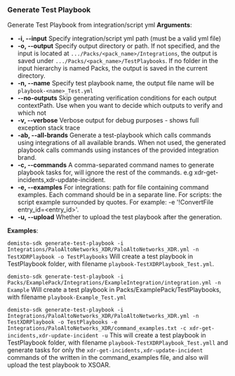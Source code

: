 ### Generate Test Playbook

Generate Test Playbook from integration/script yml
**Arguments**:
* **-i, --input**
   Specify integration/script yml path (must be a valid yml file)
* **-o, --output**
   Specify output directory or path. If not specified, and the input is located at `.../Packs/<pack_name>/Integrations`, the output is saved under `.../Packs/<pack_name>/TestPlaybooks`. If no folder in the input hierarchy is named Packs, the output is saved in the current directory.
* **-n, --name**
   Specify test playbook name, the output file name will be `playbook-<name>_Test.yml`
* **--no-outputs**
   Skip generating verification conditions for each output contextPath. Use when you want to decide which outputs to verify and which not
* **-v, --verbose**
   Verbose output for debug purposes - shows full exception stack trace
* **-ab, --all-brands**
   Generate a test-playbook which calls commands using integrations of all available brands.
   When not used, the generated playbook calls commands using instances of the provided integration brand.
* **-c, --commands**
   A comma-separated command names to generate playbook tasks for, will ignore the rest of the commands. e.g xdr-get-incidents,xdr-update-incident.
* **-e, --examples**
   For integrations: path for file containing command examples. Each command should be in a separate line.
   For scripts: the script example surrounded by quotes. For example: -e '!ConvertFile entry_id=<entry_id>'.
* **-u, --upload**
   Whether to upload the test playbook after the generation.

**Examples**:

`demisto-sdk generate-test-playbook -i Integrations/PaloAltoNetworks_XDR/PaloAltoNetworks_XDR.yml -n TestXDRPlaybook -o TestPlaybooks`
Will create a test playbook in TestPlaybook folder, with filename `playbook-TestXDRPlaybook_Test.yml`.

`demisto-sdk generate-test-playbook -i Packs/ExamplePack/Integrations/ExampleIntegration/integration.yml -n Example`
Will create a test playbook in Packs/ExamplePack/TestPlaybooks, with filename `playbook-Example_Test.yml`

`demisto-sdk generate-test-playbook -i Integrations/PaloAltoNetworks_XDR/PaloAltoNetworks_XDR.yml -n TestXDRPlaybook -o TestPlaybooks -e Integrations/PaloAltoNetworks_XDR/command_examples.txt -c xdr-get-incidents,xdr-update-incident -u`
This will create a test playbook in TestPlaybook folder, with filename `playbook-TestXDRPlaybook_Test.ymll` and generate tasks for only the `xdr-get-incidents,xdr-update-incident` commands of the written in the command_examples file, and also will upload the test playbook to XSOAR.
